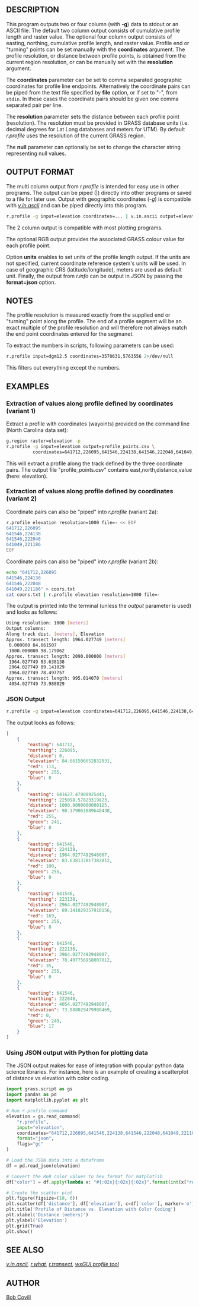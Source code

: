 ## DESCRIPTION

This program outputs two or four column (with **-g**) data to stdout or
an ASCII file. The default two column output consists of cumulative
profile length and raster value. The optional four column output
consists of easting, northing, cumulative profile length, and raster
value. Profile end or "turning" points can be set manually with the
**coordinates** argument. The profile resolution, or distance between
profile points, is obtained from the current region resolution, or can
be manually set with the **resolution** argument.

The **coordinates** parameter can be set to comma separated geographic
coordinates for profile line endpoints. Alternatively the coordinate
pairs can be piped from the text file specified by **file** option, or
if set to "-", from `stdin`. In these cases the coordinate pairs should
be given one comma separated pair per line.

The **resolution** parameter sets the distance between each profile
point (resolution). The resolution must be provided in GRASS database
units (i.e. decimal degrees for Lat Long databases and meters for UTM).
By default *r.profile* uses the resolution of the current GRASS region.

The **null** parameter can optionally be set to change the character
string representing null values.

## OUTPUT FORMAT

The multi column output from *r.profile* is intended for easy use in
other programs. The output can be piped (\|) directly into other
programs or saved to a file for later use. Output with geographic
coordinates (*-g*) is compatible with *[v.in.ascii](v.in.ascii.md)* and
can be piped directly into this program.

```sh
r.profile -g input=elevation coordinates=... | v.in.ascii output=elevation_profile separator=space
```

The 2 column output is compatible with most plotting programs.

The optional RGB output provides the associated GRASS colour value for
each profile point.

Option **units** enables to set units of the profile length output. If
the units are not specified, current coordinate reference system's units
will be used. In case of geographic CRS (latitude/longitude), meters are
used as default unit. Finally, the output from *r.info* can be output in
JSON by passing the **format=json** option.

## NOTES

The profile resolution is measured exactly from the supplied end or
"turning" point along the profile. The end of a profile segment will be
an exact multiple of the profile resolution and will therefore not
always match the end point coordinates entered for the segmanet.

To extract the numbers in scripts, following parameters can be used:

```sh
r.profile input=dgm12.5 coordinates=3570631,5763556 2>/dev/null
```

This filters out everything except the numbers.

## EXAMPLES

### Extraction of values along profile defined by coordinates (variant 1)

Extract a profile with coordinates (wayoints) provided on the command
line (North Carolina data set):

```sh
g.region raster=elevation -p
r.profile -g input=elevation output=profile_points.csv \
          coordinates=641712,226095,641546,224138,641546,222048,641049,221186
```

This will extract a profile along the track defined by the three
coordinate pairs. The output file "profile_points.csv" contains
east,north,distance,value (here: elevation).

### Extraction of values along profile defined by coordinates (variant 2)

Coordinate pairs can also be "piped" into *r.profile* (variant 2a):

```sh
r.profile elevation resolution=1000 file=- << EOF
641712,226095
641546,224138
641546,222048
641049,221186
EOF
```

Coordinate pairs can also be "piped" into *r.profile* (variant 2b):

```sh
echo "641712,226095
641546,224138
641546,222048
641049,221186" > coors.txt
cat coors.txt | r.profile elevation resolution=1000 file=-
```

The output is printed into the terminal (unless the *output* parameter
is used) and looks as follows:

```sh
Using resolution: 1000 [meters]
Output columns:
Along track dist. [meters], Elevation
Approx. transect length: 1964.027749 [meters]
 0.000000 84.661507
 1000.000000 98.179062
Approx. transect length: 2090.000000 [meters]
 1964.027749 83.638138
 2964.027749 89.141029
 3964.027749 78.497757
Approx. transect length: 995.014070 [meters]
 4054.027749 73.988029
```

### JSON Output

```sh
r.profile -g input=elevation coordinates=641712,226095,641546,224138,641546,222048,641049,221186 -c format=json resolution=1000
```

The output looks as follows:

```json
[
    {
        "easting": 641712,
        "northing": 226095,
        "distance": 0,
        "elevation": 84.661506652832031,
        "red": 113,
        "green": 255,
        "blue": 0
    },
    {
        "easting": 641627.47980925441,
        "northing": 225098.57823319823,
        "distance": 1000.0000000000125,
        "elevation": 98.179061889648438,
        "red": 255,
        "green": 241,
        "blue": 0
    },
    {
        "easting": 641546,
        "northing": 224138,
        "distance": 1964.0277492948007,
        "elevation": 83.638137817382812,
        "red": 100,
        "green": 255,
        "blue": 0
    },
    {
        "easting": 641546,
        "northing": 223138,
        "distance": 2964.0277492948007,
        "elevation": 89.141029357910156,
        "red": 169,
        "green": 255,
        "blue": 0
    },
    {
        "easting": 641546,
        "northing": 222138,
        "distance": 3964.0277492948007,
        "elevation": 78.497756958007812,
        "red": 35,
        "green": 255,
        "blue": 0
    },
    {
        "easting": 641546,
        "northing": 222048,
        "distance": 4054.0277492948007,
        "elevation": 73.988029479980469,
        "red": 0,
        "green": 249,
        "blue": 17
    }
]
```

### Using JSON output with Python for plotting data

The JSON output makes for ease of integration with popular python data
science libraries. For instance, here is an example of creating a
scatterplot of distance vs elevation with color coding.

```python
import grass.script as gs
import pandas as pd
import matplotlib.pyplot as plt

# Run r.profile command
elevation = gs.read_command(
    "r.profile",
    input="elevation",
    coordinates="641712,226095,641546,224138,641546,222048,641049,221186",
    format="json",
    flags="gc"
)

# Load the JSON data into a dataframe
df = pd.read_json(elevation)

# Convert the RGB color values to hex format for matplotlib
df["color"] = df.apply(lambda x: "#{:02x}{:02x}{:02x}".format(int(x["red"]), int(x["green"]), int(x["blue"])), axis=1)

# Create the scatter plot
plt.figure(figsize=(10, 6))
plt.scatter(df['distance'], df['elevation'], c=df['color'], marker='o')
plt.title('Profile of Distance vs. Elevation with Color Coding')
plt.xlabel('Distance (meters)')
plt.ylabel('Elevation')
plt.grid(True)
plt.show()
```

## SEE ALSO

*[v.in.ascii](v.in.ascii.md), [r.what](r.what.md),
[r.transect](r.transect.md), [wxGUI profile tool](wxGUI.md)*

## AUTHOR

[Bob Covill](mailto:bcovill@tekmap.ns.ca)
